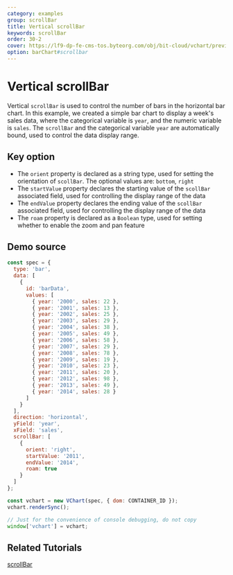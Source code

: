 ```yaml
---
category: examples
group: scrollBar
title: Vertical scrollBar
keywords: scrollBar
order: 30-2
cover: https://lf9-dp-fe-cms-tos.byteorg.com/obj/bit-cloud/vchart/preview/scrollbar/scrollbar-specified-value.png
option: barChart#scrollbar
---
```


# Vertical scrollBar

Vertical `scrollBar` is used to control the number of bars in the horizontal bar chart. In this example, we created a simple bar chart to display a week's sales data, where the categorical variable is `year`, and the numeric variable is `sales`. The `scrollBar` and the categorical variable `year` are automatically bound, used to control the data display range.

## Key option

- The `orient` property is declared as a string type, used for setting the orientation of `scollBar`. The optional values are: `bottom`, `right`
- The `startValue` property declares the starting value of the `scollBar` associated field, used for controlling the display range of the data
- The `endValue` property declares the ending value of the `scollBar` associated field, used for controlling the display range of the data
- The `roam` property is declared as a `Boolean` type, used for setting whether to enable the zoom and pan feature

## Demo source

```javascript livedemo
const spec = {
  type: 'bar',
  data: [
    {
      id: 'barData',
      values: [
        { year: '2000', sales: 22 },
        { year: '2001', sales: 13 },
        { year: '2002', sales: 25 },
        { year: '2003', sales: 29 },
        { year: '2004', sales: 38 },
        { year: '2005', sales: 49 },
        { year: '2006', sales: 58 },
        { year: '2007', sales: 29 },
        { year: '2008', sales: 78 },
        { year: '2009', sales: 19 },
        { year: '2010', sales: 23 },
        { year: '2011', sales: 20 },
        { year: '2012', sales: 98 },
        { year: '2013', sales: 49 },
        { year: '2014', sales: 28 }
      ]
    }
  ],
  direction: 'horizontal',
  yField: 'year',
  xField: 'sales',
  scrollBar: [
    {
      orient: 'right',
      startValue: '2011',
      endValue: '2014',
      roam: true
    }
  ]
};

const vchart = new VChart(spec, { dom: CONTAINER_ID });
vchart.renderSync();

// Just for the convenience of console debugging, do not copy
window['vchart'] = vchart;
```

## Related Tutorials

[scrollBar](link)
